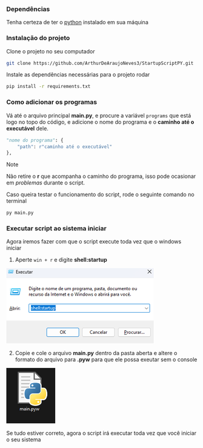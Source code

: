 ### Dependências

Tenha certeza de ter o [python](https://www.python.org/) instalado em sua máquina

### Instalação do projeto

Clone o projeto no seu computador
```bash
git clone https://github.com/ArthurDeAraujoNeves3/StartupScriptPY.git
```
Instale as dependências necessárias para o projeto rodar
```bash
pip install -r requirements.txt
```

### Como adicionar os programas

Vá até o arquivo principal **main.py**, e procure a variável `programs` que está logo no topo do código, e adicione o nome do programa e o **caminho até o executável** dele. 

```python
"nome do programa": {
    "path": r"caminho até o executável"
},
```

> [!NOTE]
> Não retire o **r** que acompanha o caminho do programa, isso pode ocasionar em *problemas* durante o script.


Caso queira testar o funcionamento do script, rode o seguinte comando no terminal
```bash
py main.py
```

### Executar script ao sistema iniciar

Agora iremos fazer com que o script execute toda vez que o windows iniciar 

1) Aperte `win + r` e digite **shell:startup**

![Screenshot da prompt de comando](./docs/prompt.png)

2) Copie e cole o arquivo **main.py** dentro da pasta aberta e altere o formato do arquivo para **.pyw** para que ele possa exeutar sem o console

![Arquivo startup](./docs/startupFile.png)

Se tudo estiver correto, agora o script irá executar toda vez que você iniciar o seu  sistema